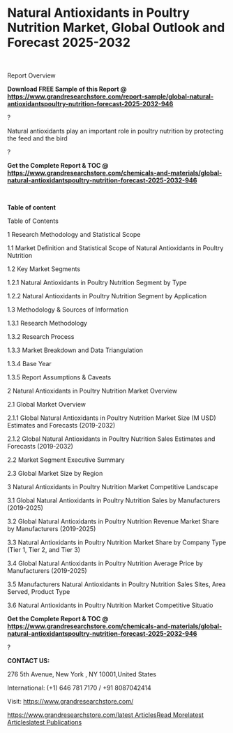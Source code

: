 <h1>Natural Antioxidants in Poultry Nutrition Market, Global Outlook and Forecast 2025-2032</h1><br/><p>Report Overview</p>
 
 
 
 <div><b>Download FREE Sample of this Report @ <a href="https://www.grandresearchstore.com/report-sample/global-natural-antioxidantspoultry-nutrition-forecast-2025-2032-946">https://www.grandresearchstore.com/report-sample/global-natural-antioxidantspoultry-nutrition-forecast-2025-2032-946</a></b></div>
 
 
 
 <p>? </p>
 
 
 
 <p>Natural antioxidants play an important role in poultry nutrition by protecting the feed and the bird</p>
 
 
 
 <p>? </p>
 
 
 
 <div><b>Get the Complete Report & TOC @ <a href="https://www.grandresearchstore.com/chemicals-and-materials/global-natural-antioxidantspoultry-nutrition-forecast-2025-2032-946">https://www.grandresearchstore.com/chemicals-and-materials/global-natural-antioxidantspoultry-nutrition-forecast-2025-2032-946</a></b></div>
 
 
 
 <p><br />
 
 <b>Table of content</b></p>
 
 
 
 <p>Table of Contents<br />
 
 1 Research Methodology and Statistical Scope<br />
 
 1.1 Market Definition and Statistical Scope of Natural Antioxidants in Poultry Nutrition<br />
 
 1.2 Key Market Segments<br />
 
 1.2.1 Natural Antioxidants in Poultry Nutrition Segment by Type<br />
 
 1.2.2 Natural Antioxidants in Poultry Nutrition Segment by Application<br />
 
 1.3 Methodology & Sources of Information<br />
 
 1.3.1 Research Methodology<br />
 
 1.3.2 Research Process<br />
 
 1.3.3 Market Breakdown and Data Triangulation<br />
 
 1.3.4 Base Year<br />
 
 1.3.5 Report Assumptions & Caveats<br />
 
 2 Natural Antioxidants in Poultry Nutrition Market Overview<br />
 
 2.1 Global Market Overview<br />
 
 2.1.1 Global Natural Antioxidants in Poultry Nutrition Market Size (M USD) Estimates and Forecasts (2019-2032)<br />
 
 2.1.2 Global Natural Antioxidants in Poultry Nutrition Sales Estimates and Forecasts (2019-2032)<br />
 
 2.2 Market Segment Executive Summary<br />
 
 2.3 Global Market Size by Region<br />
 
 3 Natural Antioxidants in Poultry Nutrition Market Competitive Landscape<br />
 
 3.1 Global Natural Antioxidants in Poultry Nutrition Sales by Manufacturers (2019-2025)<br />
 
 3.2 Global Natural Antioxidants in Poultry Nutrition Revenue Market Share by Manufacturers (2019-2025)<br />
 
 3.3 Natural Antioxidants in Poultry Nutrition Market Share by Company Type (Tier 1, Tier 2, and Tier 3)<br />
 
 3.4 Global Natural Antioxidants in Poultry Nutrition Average Price by Manufacturers (2019-2025)<br />
 
 3.5 Manufacturers Natural Antioxidants in Poultry Nutrition Sales Sites, Area Served, Product Type<br />
 
 3.6 Natural Antioxidants in Poultry Nutrition Market Competitive Situatio</p>
 
 
 
 <div><b>Get the Complete Report & TOC @ <a href="https://www.grandresearchstore.com/chemicals-and-materials/global-natural-antioxidantspoultry-nutrition-forecast-2025-2032-946">https://www.grandresearchstore.com/chemicals-and-materials/global-natural-antioxidantspoultry-nutrition-forecast-2025-2032-946</a></b></div>
 
 
 
 <p>? </p>
 
 
 
 <p><b>CONTACT US:</b><br />
 
 276 5th Avenue, New York , NY 10001,United States<br />
 
 International: (+1) 646 781 7170 / +91 8087042414<br />
 
 Visit: <a href="https://www.grandresearchstore.com/">https://www.grandresearchstore.com/</a><br />
 
 <a href="https://gyeongbokgung.com">https://www.grandresearchstore.com/</a><a href="https://hallyeomaritime.com">latest Articles</a><a href="https://jingwansa.com">Read More</a><a href="https://nguoiviet.jp/">latest Articles</a><a href="https://www.intelmarketresearch.com/">latest Publications</a></p>